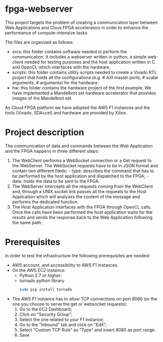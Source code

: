 # fpga-webserver

This project targets the problem of creating a communication layer between Web Applications and Clous FPGA accelerators in order to enhance the performance of compute-intensive tasks.

The files are organized as follows:
  - srcs: this folder contains software needed to perform the communication. It includes a webserver written in python, a simple web-client needed for testing purposes and the host application written in C and OpenCL which interfaces with the hardware.
  - scripts: this folder contains utility scripts needed to create a Vivado RTL project that holds all the configurations (e.g. # AXI master ports, # scalar arguments, # arguments) for the hardware.
  - hw: this folder contains the hardware project of the first example. We have implemented a Mandelbrot set hardware accelerator that provides images of the Mandelbrot set.

As Cloud FPGA platform we have adopted the AWS F1 instances and the tools (Vivado, SDAccel) and hardware are provided by Xilinx.

# Project description

The communication of data and commands between the Web Application and the FPGA happens in three different steps:

  1) The WebClient performs a WebSocket connection or a Get request to the WebServer. The WebSocket requests have to be in JSON format and contain two different fileds:
    - type: describes the command that has to be performed by the host application and dispatched to the FPGA;
    - data: holds the data to be sent to the FPGA.
  2) The WebServer intercepts all the requests coming from the WebClient and, through a UNIX socket link passes all the requests to the Host Application which will analyses the content of the message and performs the dedicated function.
  3) The Host Application interfaces with the FPGA through OpenCL calls. Once the calls have been performed the host application waits for the results and sends the response back to the Web Application following the same path.

# Prerequisites

In order to test the infrastructure the following prerequisites are needed:
  - AWS account, and accessibility to AWS F1 instances.
  - On the AWS EC2 instance:
    - Python 2.7 or higher;
    - tornado python library
        ```sh
        sudo pip install tornado
        ```
  - The AWS F1 instance has to allow TCP connections on port 8080 (or the one you choose to serve the get or websocket requests):
    1) Go to the EC2 Dashboard;
    2) Click on "Security Group";
    3) Select the one related to your F1 instance;
    4) Go to the "Inbound" tab and click on "Edit";
    5) Select "Custom TCP Rule" as "Type" and insert 8080 as port range.
    6) Save

